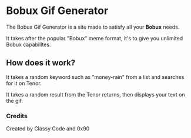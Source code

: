 # Bobux Gif Generator

The Bobux Gif Generator is a site made to satisfy all your **Bobux** needs.

It takes after the popular "Bobux" meme format, it's to give you unlimited Bobux capabilites.

## How does it work?

It takes a random keyword such as "money-rain" from a list and searches for it on Tenor.

It takes a random result from the Tenor returns, then displays your text on the gif.

### Credits
Created by Classy Code and 0x90
